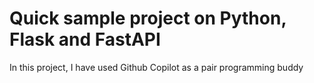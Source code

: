 # Quick sample project on Python, Flask and FastAPI

In this project, I have used Github Copilot as a pair programming buddy